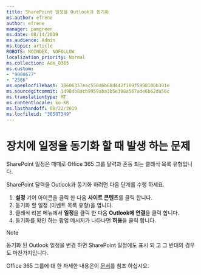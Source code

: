 ```yaml
---
title: SharePoint 일정을 Outlook과 동기화
ms.author: efrene
author: efrene
manager: pamgreen
ms.date: 08/14/2019
ms.audience: Admin
ms.topic: article
ROBOTS: NOINDEX, NOFOLLOW
localization_priority: Normal
ms.collection: Adm_O365
ms.custom:
- "9000677"
- "2586"
ms.openlocfilehash: 18606337eac550d6b68d442f109f599810bb391e
ms.sourcegitcommit: 1d98db8acb9959aba3b5e308a567ade6b62da56c
ms.translationtype: MT
ms.contentlocale: ko-KR
ms.lasthandoff: 08/22/2019
ms.locfileid: "36507349"
---
```

# <a name="issues-synchronizing-your-calendar-to-devices"></a>장치에 일정을 동기화 할 때 발생 하는 문제

SharePoint 일정은 때때로 Office 365 그룹 달력과 혼동 되는 클래식 목록 유형입니다.

SharePoint 달력을 Outlook과 동기화 하려면 다음 단계를 수행 하세요.

1. **설정** 기어 아이콘을 클릭 한 다음 **사이트 콘텐츠**를 클릭 합니다.
2. 동기화 할 일정 (이벤트 목록 유형)을 엽니다.
3. 클래식 리본 메뉴에서 **일정**을 클릭 한 다음 **Outlook에 연결**을 클릭 합니다.
4. 동기화를 확인 하는 팝업 메시지가 나타나면 **허용**을 클릭 합니다.

>[!Note]
> 동기화 된 Outlook 일정을 변경 하면 SharePoint 일정에도 표시 되 고 그 반대의 경우도 마찬가지입니다.

Office 365 그룹에 대 한 자세한 내용은이 [문서](https://support.office.com/article/Learn-about-Office-365-groups-b565caa1-5c40-40ef-9915-60fdb2d97fa2)를 참조 하십시오.
